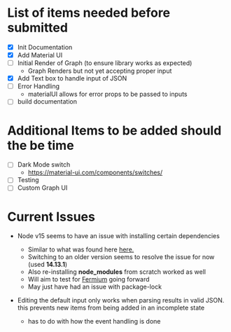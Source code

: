 # List of items needed before submitted

- [x] Init Documentation
- [x] Add Material UI
- [ ] Initial Render of Graph (to ensure library works as expected)
  - Graph Renders but not yet accepting proper input
- [x] Add Text box to handle input of JSON
- [ ] Error Handling
  - materialUI allows for error props to be passed to inputs
- [ ] build documentation

# Additional Items to be added should the be time

- [ ] Dark Mode switch
  - https://material-ui.com/components/switches/
- [ ] Testing
- [ ] Custom Graph UI

# Current Issues

- Node v15 seems to have an issue with installing certain dependencies

  - Similar to what was found here [here.](https://github.com/npm/cli/issues/2000)
  - Switching to an older version seems to resolve the issue for now (used **14.13.1**)
  - Also re-installing **node_modules** from scratch worked as well
  - Will aim to test for [Fermium](https://nodejs.org/download/release/latest-fermium/) going forward
  - May just have had an issue with package-lock

- Editing the default input only works when parsing results in valid JSON. this prevents new items from being
  added in an incomplete state
  - has to do with how the event handling is done
